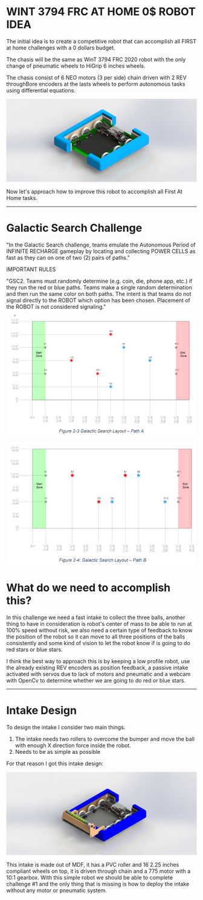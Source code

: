 # WINT 3794 FRC AT HOME 0$ ROBOT IDEA

The initial idea is to create a competitive robot that can accomplish all FIRST at home challenges with a 0 dollars budget.

The chasis will be the same as WinT 3794 FRC 2020 robot with the only change of pneumatic wheels to HiGrip 6 inches wheels.

The chasis consist of 6 NEO motors (3 per side) chain driven with 2 REV throughBore encoders at the lasts wheels to perform autonomous tasks using differential equations.

![](https://github.com/PaoloReyes254/FRC_At_Home_2021/blob/master/Images/Chasis.JPG?raw=true)

Now let's approach how to improve this robot to accomplish all First At Home tasks.

---
# Galactic Search Challenge

"In the Galactic Search challenge, teams emulate the Autonomous Period of INFINITE RECHARGE
gameplay by locating and collecting POWER CELLS as fast as they can on one of two (2) pairs of paths."

IMPORTANT RULES

"GSC2. Teams must randomly determine (e.g. coin, die, phone app, etc.) if they run the red or blue paths.
Teams make a single random determination and then run the same color on both paths.
The intent is that teams do not signal directly to the ROBOT which option has been
chosen. Placement of the ROBOT is not considered signaling."

![](https://github.com/PaoloReyes254/FRC_At_Home_2021/blob/master/Images/PathA%20Galactic.PNG?raw=true)

![](https://github.com/PaoloReyes254/FRC_At_Home_2021/blob/master/Images/PathB%20Galactic.PNG?raw=true)

# What do we need to accomplish this?

In this challenge we need a fast intake to collect the three balls, another thing to have in consideration is robot's center of mass to be able to run at 100% speed without risk, we also need a certain type of feedback to know the position of the robot so it can move to all three positions of the balls consistently and some kind of vision to let the robot know if is going to do red stars or blue stars.

I think the best way to approach this is by keeping a low profile robot, use the already existing REV encoders as position feedback, a passive intake activated with servos due to lack of motors and pneumatic and a webcam with OpenCv to determine whether we are going to do red or blue stars.

---
# Intake Design
To design the intake I consider two main things.

1. The intake needs two rollers to overcome the bumper and move the ball with enough X direction force inside the robot.
1. Needs to be as simple as possible

For that reason I got this intake design:

![](https://github.com/PaoloReyes254/FRC_At_Home_2021/blob/master/Images/Intake.JPG?raw=true)

This intake is made out of MDF, it has a PVC roller and 16 2.25 inches compliant wheels on top, it is driven through chain and a 775 motor with a 10:1 gearbox.
With this simple robot we should be able to complete challenge #1 and the only thing that is missing is how to deploy the intake without any motor or pneumatic system.
